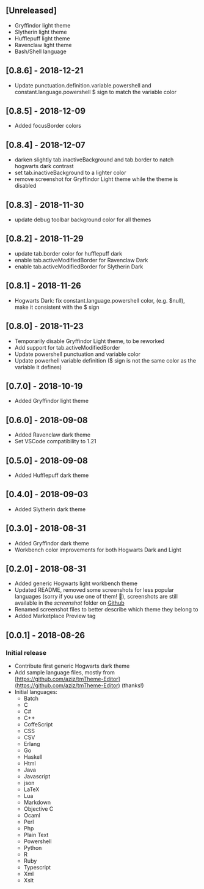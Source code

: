 ## [Unreleased]

- Gryffindor light theme
- Slytherin light theme
- Hufflepuff light theme
- Ravenclaw light theme
- Bash/Shell language
## [0.8.6] - 2018-12-21

- Update punctuation.definition.variable.powershell and constant.language.powershell $ sign to match the variable color

## [0.8.5] - 2018-12-09

- Added focusBorder colors

## [0.8.4] - 2018-12-07

- darken slightly tab.inactiveBackground and tab.border to natch hogwarts dark contrast
- set tab.inactiveBackground to a lighter color
- remove screenshot for Gryffindor Light theme while the theme is disabled

## [0.8.3] - 2018-11-30

- update debug toolbar background color for all themes

## [0.8.2] - 2018-11-29

- update tab.border color for hufflepuff dark
- enable tab.activeModifiedBorder for Ravenclaw Dark
- enable tab.activeModifiedBorder for Slytherin Dark

## [0.8.1] - 2018-11-26

- Hogwarts Dark: fix constant.language.powershell color, (e.g. $null), make it consistent with the $ sign


## [0.8.0] - 2018-11-23

- Temporarily disable Gryffindor Light theme, to be reworked
- Add support for tab.activeModifiedBorder
- Update powershell punctuation and variable color
- Update powerhell variable definition ($ sign is not the same color as the variable it defines)

## [0.7.0] - 2018-10-19

- Added Gryffindor light theme

## [0.6.0] - 2018-09-08

- Added Ravenclaw dark theme
- Set VSCode compatibility to 1.21

## [0.5.0] - 2018-09-08

- Added Hufflepuff dark theme

## [0.4.0] - 2018-09-03

- Added Slytherin dark theme

## [0.3.0] - 2018-08-31

- Added Gryffindor dark theme
- Workbench color improvements for both Hogwarts Dark and Light

## [0.2.0] - 2018-08-31

- Added generic Hogwarts light workbench theme
- Updated README, removed some screenshots for less popular languages (sorry if you use one of them! 🙂), screenshots are still available in the _screenshot_ folder on [Github](https://github.com/carlocardella/hogwarts-colors-for-vscode)
- Renamed screenshot files to better describe which theme they belong to
- Added Marketplace Preview tag

## [0.0.1] - 2018-08-26

### Initial release

- Contribute first generic Hogwarts dark theme
- Add sample language files, mostly from [https://github.com/aziz/tmTheme-Editor](https://github.com/aziz/tmTheme-Editor) (thanks!)
- Initial languages:
  - Batch
  - C
  - C#
  - C++
  - CoffeScript
  - CSS
  - CSV
  - Erlang
  - Go
  - Haskell
  - Html
  - Java
  - Javascript
  - json
  - LaTeX
  - Lua
  - Markdown
  - Objective C
  - Ocaml
  - Perl
  - Php
  - Plain Text
  - Powershell
  - Python
  - R
  - Ruby
  - Typescript
  - Xml
  - Xslt

<!-- [0.0.1]: https://github.com/carlocardella/hogwarts-colors-for-vscode -->